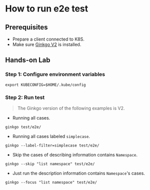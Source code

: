 # How to run e2e test

## Prerequisites

- Prepare a client connected to K8S.
- Make sure [Ginkgo V2](https://onsi.github.io/ginkgo/MIGRATING_TO_V2) is installed.

## Hands-on Lab

### Step 1: Configure environment variables

```
export KUBECONFIG=$HOME/.kube/config
```

### Step 2: Run test

> The Ginkgo version of the following examples is V2.

- Running all cases.

```
ginkgo test/e2e/
```

- Running all cases labeled `simplecase`.

```
ginkgo --label-filter=simplecase test/e2e/
```

- Skip the cases of describing information contains `Namespace`.

```
ginkgo --skip "list namespace" test/e2e/
```

- Just run the description information contains `Namespace`'s cases.

```
ginkgo --focus "list namespace" test/e2e/
```
